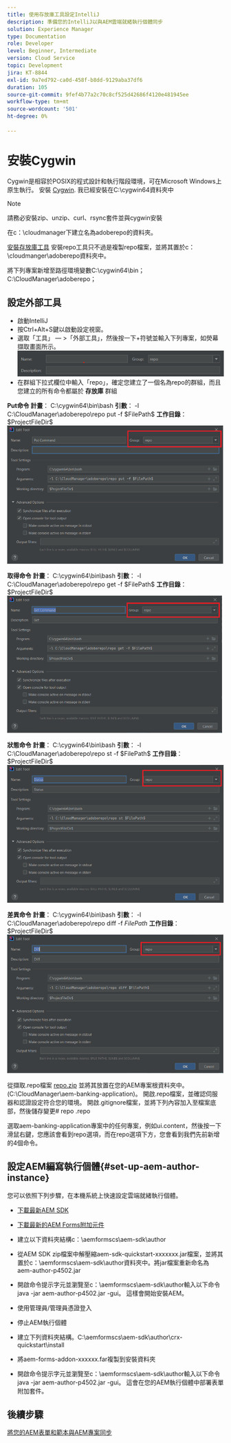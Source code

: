 ```yaml
---
title: 使用存放庫工具設定IntelliJ
description: 準備您的IntelliJ以與AEM雲端就緒執行個體同步
solution: Experience Manager
type: Documentation
role: Developer
level: Beginner, Intermediate
version: Cloud Service
topic: Development
jira: KT-8844
exl-id: 9a7ed792-ca0d-458f-b8dd-9129aba37df6
duration: 105
source-git-commit: 9fef4b77a2c70c8cf525d42686f4120e481945ee
workflow-type: tm+mt
source-wordcount: '501'
ht-degree: 0%

---
```


# 安裝Cygwin


Cygwin是相容於POSIX的程式設計和執行階段環境，可在Microsoft Windows上原生執行。
安裝 [Cygwin](https://www.cygwin.com/). 我已經安裝在C:\cygwin64資料夾中
>[!NOTE]
> 請務必安裝zip、unzip、curl、rsync套件並與cygwin安裝

在c：\cloudmanager下建立名為adoberepo的資料夾。

[安裝存放庫工具](https://github.com/Adobe-Marketing-Cloud/tools/tree/master/repo) 安裝repo工具只不過是複製repo檔案，並將其置於c：\cloudmanger\adoberepo資料夾中。

將下列專案新增至路徑環境變數C:\cygwin64\bin；C:\CloudManager\adoberepo；

## 設定外部工具

* 啟動IntelliJ
* 按Ctrl+Alt+S鍵以啟動設定視窗。
* 選取「工具」 — >「外部工具」，然後按一下+符號並輸入下列專案，如熒幕擷取畫面所示。
  ![rep](assets/repo.png)
* 在群組下拉式欄位中輸入「repo」，確定您建立了一個名為repo的群組，而且您建立的所有命令都屬於 **存放庫** 群組


**Put命令**
**計畫**： C:\cygwin64\bin\bash
**引數**： -l C:\CloudManager\adoberepo\repo put -f \$FilePath\$
**工作目錄**： \$ProjectFileDir\$
![put-command](assets/put-command.png)

**取得命令**
**計畫**： C:\cygwin64\bin\bash
**引數**： -l C:\CloudManager\adoberepo\repo get -f \$FilePath\$
**工作目錄**： \$ProjectFileDir\$
![get-command](assets/get-command.png)

**狀態命令**
**計畫**： C:\cygwin64\bin\bash
**引數**： -l C:\CloudManager\adoberepo\repo st -f \$FilePath\$
**工作目錄**： \$ProjectFileDir\$
![status-command](assets/status-command.png)

**差異命令**
**計畫**： C:\cygwin64\bin\bash
**引數**： -l C:\CloudManager\adoberepo\repo diff -f $FilePath$
**工作目錄**： \$ProjectFileDir\$
![diff-command](assets/diff-command.png)

從擷取.repo檔案 [repo.zip](assets/repo.zip) 並將其放置在您的AEM專案根資料夾中。 (C:\CloudManager\aem-banking-application)。 開啟.repo檔案，並確認伺服器和認證設定符合您的環境。
開啟.gitignore檔案，並將下列內容加入至檔案底部，然後儲存變更\# repo .repo

選取aem-banking-application專案中的任何專案，例如ui.content，然後按一下滑鼠右鍵，您應該會看到repo選項，而在repo選項下方，您會看到我們先前新增的4個命令。

## 設定AEM編寫執行個體{#set-up-aem-author-instance}

您可以依照下列步驟，在本機系統上快速設定雲端就緒執行個體。
* [下載最新AEM SDK](https://experience.adobe.com/#/downloads/content/software-distribution/en/aemcloud.html)

* [下載最新的AEM Forms附加元件](https://experience.adobe.com/#/downloads/content/software-distribution/en/aemcloud.html)

* 建立以下資料夾結構c：\aemformscs\aem-sdk\author

* 從AEM SDK zip檔案中解壓縮aem-sdk-quickstart-xxxxxxx.jar檔案，並將其置於c：\aemformscs\aem-sdk\author資料夾中。將jar檔案重新命名為aem-author-p4502.jar

* 開啟命令提示字元並瀏覽至c：\aemformscs\aem-sdk\author輸入以下命令java -jar aem-author-p4502.jar -gui。 這樣會開始安裝AEM。
* 使用管理員/管理員憑證登入
* 停止AEM執行個體
* 建立下列資料夾結構。C:\aemformscs\aem-sdk\author\crx-quickstart\install
* 將aem-forms-addon-xxxxxx.far複製到安裝資料夾
* 開啟命令提示字元並瀏覽至c：\aemformscs\aem-sdk\author輸入以下命令java -jar aem-author-p4502.jar -gui。 這會在您的AEM執行個體中部署表單附加套件。

## 後續步驟

[將您的AEM表單和範本與AEM專案同步](./deploy-your-first-form.md)
